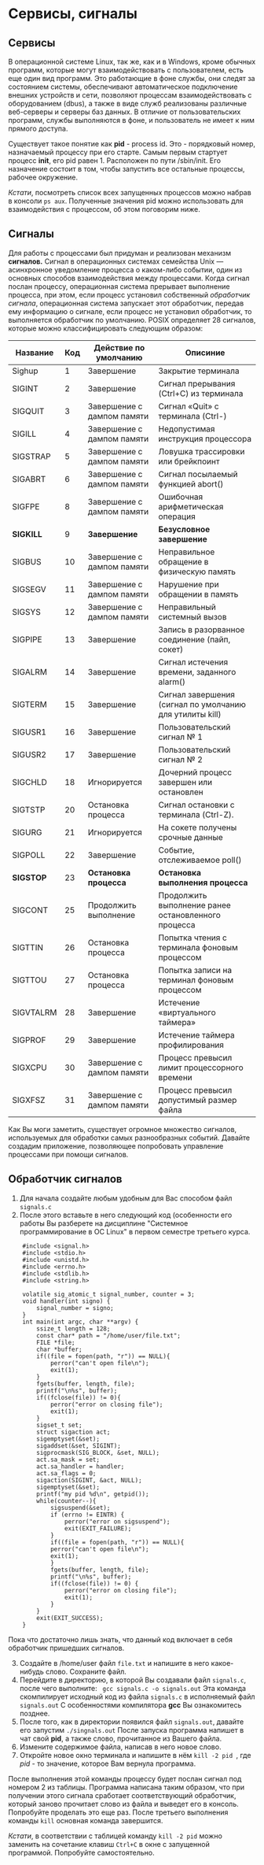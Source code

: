 # Сервисы, сигналы
## Cервисы
В операционной системе Linux, так же, как и в Windows, кроме обычных программ, которые могут взаимодействовать с пользователем, есть еще один вид программ. Это работающие в фоне службы, они следят за состоянием системы, обеспечивают автоматическое подключение внешних устройств и сети, позволяют процессам взаимодействовать с оборудованием (dbus), а также в виде служб реализованы различные веб-серверы и серверы баз данных. В отличие от пользовательских программ, службы выполняются в фоне, и пользователь не имеет к ним прямого доступа.

Существует такое понятие как **pid** - process id. Это - порядковый номер, назначаемый процессу при его старте. 
Самым первым стартует процесс **init**, его pid равен 1. Расположен по пути /sbin/init. Его назначение состоит в том, чтобы запустить все остальные процессы, рабочее окружение. 

*Кстати*, посмотреть список всех запущенных процессов можно набрав в консоли `ps aux`. Полученные значения pid можно использовать для взаимодействия с процессом, об этом поговорим ниже.

## Сигналы
Для работы с процессами был придуман и реализован механизм **сигналов.** Сигнал в операционных системах семейства Unix — асинхронное уведомление процесса о каком-либо событии, один из основных способов взаимодействия между процессами. Когда сигнал послан процессу, операционная система прерывает выполнение процесса, при этом, если процесс установил собственный _обработчик сигнала_, операционная система запускает этот обработчик, передав ему информацию о сигнале, если процесс не установил обработчик, то выполняется обработчик по умолчанию.
POSIX определяет 28 сигналов, которые можно классифицировать следующим образом:

|Название|Код  | Действие по умолчанию| Описиние 
|--|--|--|--|
|Sighup     |1 | Завершение               |Закрытие терминала
|SIGINT     |2 |Завершение                |Сигнал прерывания (Ctrl+C) из терминала|
|SIGQUIT    |3 |Завершение с дампом памяти|Сигнал «Quit» с терминала (Ctrl-\) |
|SIGILL     |4 |Завершение с дампом памяти|Недопустимая инструкция процессора |
|SIGSTRAP   |5 |Завершение с дампом памяти|Ловушка трассировки или брейкпоинт |
|SIGABRT    |6 |Завершение с дампом памяти|Сигнал посылаемый функцией abort()|
|SIGFPE     |8 |Завершение с дампом памяти|Ошибочная арифметическая операция|
|**SIGKILL**|9 |**Завершение**            |**Безусловное завершение** |
|SIGBUS     |10|Завершение с дампом памяти|Неправильное обращение в физическую память |
|SIGSEGV    |11|Завершение с дампом памяти|Нарушение при обращении в память |
|SIGSYS     |12|Завершение с дампом памяти|Неправильный системный вызов |
|SIGPIPE    |13|Завершение                |Запись в разорванное соединение (пайп, сокет) |
|SIGALRM    |14|Завершение                |Сигнал истечения времени, заданного alarm() |
|SIGTERM    |15|Завершение                |Сигнал завершения (сигнал по умолчанию для утилиты kill) |
|SIGUSR1    |16|Завершение                |Пользовательский сигнал № 1 |
|SIGUSR2    |17|Завершение                |Пользовательский сигнал № 2 |
|SIGCHLD    |18|Игнорируется              |Дочерний процесс завершен или остановлен |
|SIGTSTP    |20|Остановка процесса        |Сигнал остановки с терминала (Ctrl-Z). |
|SIGURG     |21|Игнорируется              |На сокете получены срочные данные |
|SIGPOLL    |22|Завершение                |Событие, отслеживаемое poll() |
|**SIGSTOP**|23|**Остановка процесса**    |**Остановка выполнения процесса**|
|SIGCONT    |25|Продолжить выполнение     |Продолжить выполнение ранее остановленного процесса |
|SIGTTIN    |26|Остановка процесса        |Попытка чтения с терминала фоновым процессом |
|SIGTTOU    |27|Остановка процесса        |Попытка записи на терминал фоновым процессом |
|SIGVTALRM  |28|Завершение                |Истечение «виртуального таймера» |
|SIGPROF    |29|Завершение                |Истечение таймера профилирования |
|SIGXCPU    |30|Завершение с дампом памяти|Процесс превысил лимит процессорного времени |
|SIGXFSZ    |31|Завершение с дампом памяти|Процесс превысил допустимый размер файла |

Как Вы моги заметить, существует огромное множество сигналов, используемых для обработки самых разнообразных событий.
Давайте создадим приложение, позволяющее попробовать управление процессами при помощи сигналов.

## Обработчик сигналов
1. Для начала создайте любым удобным для Вас способом файл `signals.c`
2. После этого вставьте в него следующий код (особенности его работы Вы разберете на дисциплине "Системное программирование в ОС Linux" в первом семестре третьего курса.
```
    #include <signal.h>
    #include <stdio.h>
    #include <unistd.h>
    #include <errno.h>
    #include <stdlib.h>
    #include <string.h>
    
    volatile sig_atomic_t signal_number, counter = 3;
    void handler(int signo) {
        signal_number = signo;
    }
    int main(int argc, char **argv) {
        ssize_t length = 128;
        const char* path = "/home/user/file.txt";
        FILE *file;
        char *buffer;
        if((file = fopen(path, "r")) == NULL){
            perror("can't open file\n");
            exit(1);
        }
        fgets(buffer, length, file);
        printf("\n%s", buffer); 
        if((fclose(file)) != 0){
            perror("error on closing file");
            exit(1);
        }
        sigset_t set;
        struct sigaction act;
        sigemptyset(&set);
        sigaddset(&set, SIGINT);
        sigprocmask(SIG_BLOCK, &set, NULL);
        act.sa_mask = set;
        act.sa_handler = handler;
        act.sa_flags = 0;
        sigaction(SIGINT, &act, NULL);
        sigemptyset(&set);
        printf("my pid %d\n", getpid());
        while(counter--){
            sigsuspend(&set);
            if (errno != EINTR) {
                perror("error on sigsuspend");
                exit(EXIT_FAILURE);
            }
            if((file = fopen(path, "r")) == NULL){
            perror("can't open file\n");
            exit(1);
            }
            fgets(buffer, length, file);
            printf("\n%s", buffer); 
            if((fclose(file)) != 0) {
                perror("error on closing file");
                exit(1);
            }
        }
        exit(EXIT_SUCCESS);
    }
 ```

Пока что достаточно лишь знать, что данный код включает в себя обработчик пришедших сигналов. 

3. Создайте в /home/user файл `file.txt` и напишите в него какое-нибудь слово. Сохраните файл.
4. Перейдите в директорию, в которой Вы создавали файл `signals.c`, после чего выполните:
 ``` gcc signals.c -o signals.out```
 Эта команда скомпилирует исходный код из файла `signals.c` в исполняемый файл `signals.out`
С особенностями компилятора **gcc** Вы ознакомитесь позднее.
5. После того, как в директории появился файл `signals.out`, давайте его запустим
```./singnals.out```
После запуска программа напишет в чат свой **pid**, а также слово, прочитанное из Вашего файла. 
6. Измените содержимое файла, написав в него новое слово. 
7. Откройте новое окно терминала и напишите в нём 
```kill -2 pid ```, где _pid_ - то значение, которое Вам вернула программа. 

После выполнения этой команды процессу будет послан сигнал под номером 2 из таблицы. Программа написана таким образом, что при получении этого сигнала сработает соответствующий обработчик, который заново прочитает слово из файла и выведет его в консоль. 
Попробуйте проделать это еще раз.
После третьего выполнения команды `kill` основная команда завершится.

_Кстати_, в соответствии с таблицей команду `kill -2 pid` можно заменить на сочетание клавиш `Ctrl+C` в окне с запущенной программой. Попробуйте самостоятельно.
